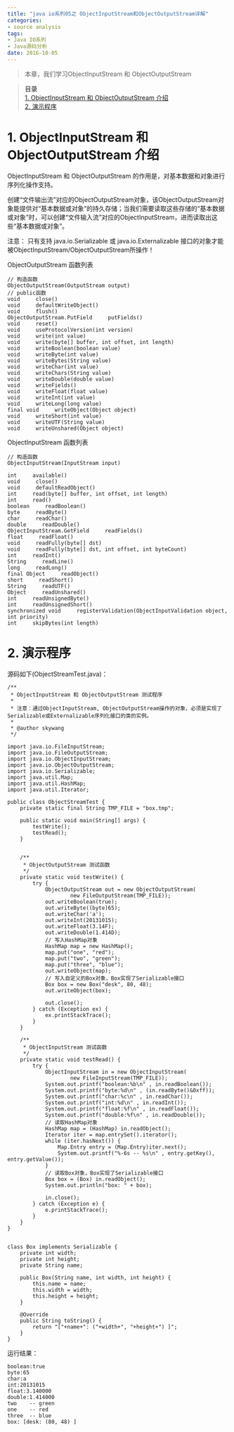 ```yaml
---
title: "java io系列05之 ObjectInputStream和ObjectOutputStream详解"
categories: 
- source analysis
tags: 
- Java IO系列
- Java源码分析
date: 2016-10-05
---
```


> 本章，我们学习ObjectInputStream 和 ObjectOutputStream

> **目录**  
[1. ObjectInputStream 和 ObjectOutputStream 介绍](#anchor1)   
[2. 演示程序](#anchor2)   


<a name="anchor1"></a>
# 1. ObjectInputStream 和 ObjectOutputStream 介绍

ObjectInputStream 和 ObjectOutputStream 的作用是，对基本数据和对象进行序列化操作支持。

创建“文件输出流”对应的ObjectOutputStream对象，该ObjectOutputStream对象能提供对“基本数据或对象”的持久存储；当我们需要读取这些存储的“基本数据或对象”时，可以创建“文件输入流”对应的ObjectInputStream，进而读取出这些“基本数据或对象”。

注意： 只有支持 java.io.Serializable 或 java.io.Externalizable 接口的对象才能被ObjectInputStream/ObjectOutputStream所操作！



ObjectOutputStream 函数列表

    // 构造函数
    ObjectOutputStream(OutputStream output)
    // public函数
    void     close()
    void     defaultWriteObject()
    void     flush()
    ObjectOutputStream.PutField     putFields()
    void     reset()
    void     useProtocolVersion(int version)
    void     write(int value)
    void     write(byte[] buffer, int offset, int length)
    void     writeBoolean(boolean value)
    void     writeByte(int value)
    void     writeBytes(String value)
    void     writeChar(int value)
    void     writeChars(String value)
    void     writeDouble(double value)
    void     writeFields()
    void     writeFloat(float value)
    void     writeInt(int value)
    void     writeLong(long value)
    final void     writeObject(Object object)
    void     writeShort(int value)
    void     writeUTF(String value)
    void     writeUnshared(Object object)

ObjectInputStream 函数列表

    // 构造函数
    ObjectInputStream(InputStream input)

    int     available()
    void     close()
    void     defaultReadObject()
    int     read(byte[] buffer, int offset, int length)
    int     read()
    boolean     readBoolean()
    byte     readByte()
    char     readChar()
    double     readDouble()
    ObjectInputStream.GetField     readFields()
    float     readFloat()
    void     readFully(byte[] dst)
    void     readFully(byte[] dst, int offset, int byteCount)
    int     readInt()
    String     readLine()
    long     readLong()
    final Object     readObject()
    short     readShort()
    String     readUTF()
    Object     readUnshared()
    int     readUnsignedByte()
    int     readUnsignedShort()
    synchronized void     registerValidation(ObjectInputValidation object, int priority)
    int     skipBytes(int length)

<a name="anchor2"></a>
# 2. 演示程序

源码如下(ObjectStreamTest.java)： 

    /**
     * ObjectInputStream 和 ObjectOutputStream 测试程序
     *
     * 注意：通过ObjectInputStream, ObjectOutputStream操作的对象，必须是实现了Serializable或Externalizable序列化接口的类的实例。
     *
     * @author skywang
     */

    import java.io.FileInputStream;   
    import java.io.FileOutputStream;   
    import java.io.ObjectInputStream;   
    import java.io.ObjectOutputStream;   
    import java.io.Serializable;   
    import java.util.Map;
    import java.util.HashMap;
    import java.util.Iterator;
      
    public class ObjectStreamTest { 
        private static final String TMP_FILE = "box.tmp";
      
        public static void main(String[] args) {   
            testWrite();
            testRead();
        }
      

        /**
         * ObjectOutputStream 测试函数
         */
        private static void testWrite() {   
            try {
                ObjectOutputStream out = new ObjectOutputStream(
                        new FileOutputStream(TMP_FILE));
                out.writeBoolean(true);
                out.writeByte((byte)65);
                out.writeChar('a');
                out.writeInt(20131015);
                out.writeFloat(3.14F);
                out.writeDouble(1.414D);
                // 写入HashMap对象
                HashMap map = new HashMap();
                map.put("one", "red");
                map.put("two", "green");
                map.put("three", "blue");
                out.writeObject(map);
                // 写入自定义的Box对象，Box实现了Serializable接口
                Box box = new Box("desk", 80, 48);
                out.writeObject(box);

                out.close();
            } catch (Exception ex) {
                ex.printStackTrace();
            }
        }
     
        /**
         * ObjectInputStream 测试函数
         */
        private static void testRead() {
            try {
                ObjectInputStream in = new ObjectInputStream(
                        new FileInputStream(TMP_FILE));
                System.out.printf("boolean:%b\n" , in.readBoolean());
                System.out.printf("byte:%d\n" , (in.readByte()&0xff));
                System.out.printf("char:%c\n" , in.readChar());
                System.out.printf("int:%d\n" , in.readInt());
                System.out.printf("float:%f\n" , in.readFloat());
                System.out.printf("double:%f\n" , in.readDouble());
                // 读取HashMap对象
                HashMap map = (HashMap) in.readObject();
                Iterator iter = map.entrySet().iterator();
                while (iter.hasNext()) {
                    Map.Entry entry = (Map.Entry)iter.next();
                    System.out.printf("%-6s -- %s\n" , entry.getKey(), entry.getValue());
                }
                // 读取Box对象，Box实现了Serializable接口
                Box box = (Box) in.readObject();
                System.out.println("box: " + box);

                in.close();
            } catch (Exception e) {
                e.printStackTrace();
            }
        }
    }


    class Box implements Serializable {
        private int width;   
        private int height; 
        private String name;   

        public Box(String name, int width, int height) {
            this.name = name;
            this.width = width;
            this.height = height;
        }

        @Override
        public String toString() {
            return "["+name+": ("+width+", "+height+") ]";
        }
    }

运行结果：

    boolean:true
    byte:65
    char:a
    int:20131015
    float:3.140000
    double:1.414000
    two    -- green
    one    -- red
    three  -- blue
    box: [desk: (80, 48) ]

 
